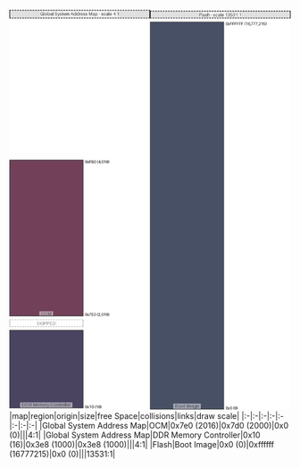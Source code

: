 ![memory map diagram](A7_region_exceeds_height-no_maxaddress_set_redux.png)
|map|region|origin|size|free Space|collisions|links|draw scale|
|:-|:-|:-|:-|:-|:-|:-|:-|
|Global System Address Map|<span style='color:(68, 2, 35)'>OCM</span>|0x7e0 (2016)|0x7d0 (2000)|0x0 (0)|||4:1|
|Global System Address Map|<span style='color:(14, 7, 45)'>DDR Memory Controller</span>|0x10 (16)|0x3e8 (1000)|0x3e8 (1000)|||4:1|
|Flash|<span style='color:(12, 23, 51)'>Boot Image</span>|0x0 (0)|0xffffff (16777215)|0x0 (0)|||13531:1|
